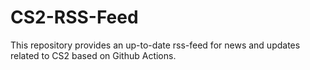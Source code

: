 # CS2-RSS-Feed
This repository provides an up-to-date rss-feed for news and updates related to CS2 based on Github Actions.
